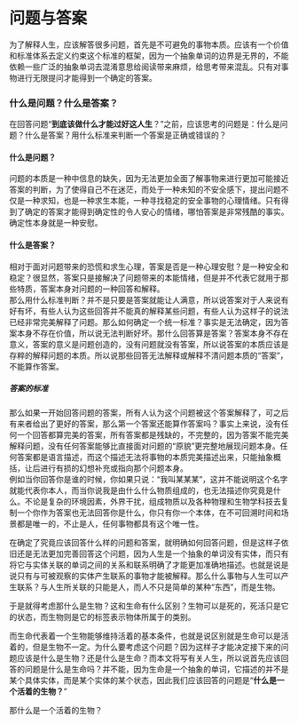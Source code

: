 # 问题与答案
为了解释人生，应该解答很多问题，首先是不可避免的事物本质。应该有一个价值和标准体系去定义约束这个标准的框架，因为一个抽象单词的边界是无界的，不能依赖一些广泛的抽象单词去混淆意思给阅读带来麻烦，给思考带来混乱。只有对事物进行无限提问才能得到一个确定的答案。

### 什么是问题？什么是答案？
在回答问题“**到底该做什么才能过好这人生**？”之前，应该思考的问题是：什么是问题？什么是答案？用什么标准来判断一个答案是正确或错误的？  

#### 什么是问题？
问题的本质是一种中信息的缺失，因为无法更加全面了解事物来进行更加可能接近答案的判断，为了使得自己不在迷茫，而处于一种未知的不安全感下，提出问题不仅是一种求知，也是一种求生本能，一种寻找稳定的安全事物的心理情绪。只有得到了确定的答案才能得到确定性的令人安心的情绪，哪怕答案是非常残酷的事实。确定性本身就是一种安慰。  

#### 什么是答案？
相对于面对问题带来的恐慌和求生心理，答案是否是一种心理安慰？是一种安全和稳定？很显然，答案只是接解决了问题带来的本能情绪，但是并不代表它就用于那些特质，答案本身对问题的一种回答和解释。  
那么用什么标准判断？并不是只要是答案就能让人满意，所以说答案对于人来说有好有坏，有些人认为这些回答并不能真的解释某些问题，有些人认为这样子的说法已经非常完美解释了问题。那么如何确定一个统一标准？事实是无法确定，因为答案本身不存在价值，所以说无法判断好坏。那什么回答算是答案？答案本身不存在意义，答案的意义是问题创造的，没有问题就没有答案，所以说答案的本质应该是存粹的解释问题的本质。所以说那些回答无法解释或解释不清问题本质的“答案”，不能算作答案。  

##### 答案的标准
那么如果一开始回答问题的答案，所有人认为这个问题被这个答案解释了，可之后有来者给出了更好的答案，那么第一个答案还能算作答案吗？事实上来说，没有任何一个回答都算完美的答案，所有答案都是残缺的，不完整的，因为答案不能完美解释问题，没有任何答案能够比直接面对问题的“原貌”更完整地展现问题本身。任何答案都是语言描述，而这个描述无法将事物的本质完美描述出来，只能抽象概括，让后进行有损的幻想补充或指向那个问题本身。  
例如当你回答你是谁的时候，你如果只说：“我叫某某某”，这并不能说明这个名字就能代表你本人，而当你说我是由什么什么物质组成的，也无法描述你究竟是什么。不论是复杂的环境因素，外界干扰，组成物质以及各种物理和生物学科技去复制一个你作为答案也无法回答你是什么，你只有你一个本体，在不可回溯时间和场景都是唯一的，不止是人，任何事物都具有这个唯一性。    

在确定了究竟应该回答什么样的问题和答案，就明确如何回答问题，但是这样子依旧还是无法更加完善回答这个问题，因为人生是一个抽象的单词没有实体，而只有将它与实体关联的单词之间的关系和联系明确了才能更加准确地描述。也就是说是说只有与可被观察的实体产生联系的事物才能被解释。那么什么事物与人生可以产生联系？与人生所关联的只能是人，而人不只是简单的某种“东西”，而是生物。  

于是就得考虑那什么是生物？这和生命有什么区别？生物可以是死的，死活只是它的状态，而生物则是它的标签表示物体所属于的类别。

而生命代表着一个生物能够维持活着的基本条件，也就是说区别就是生命可以是活着的，但是生物不一定。为什么要考虑这个问题？因为这样子才能决定接下来的问题应该是什么是生物？还是什么是生命？而本文将写有关人生，所以说首先应该回答的问题是什么是生命吗？并不能，因为生命是一个抽象的单词，它描述的并不是某个具体实体，而是某个实体的某个状态，因此我们应该回答的问题是“**什么是一个活着的生物？**”  

那什么是一个活着的生物？
